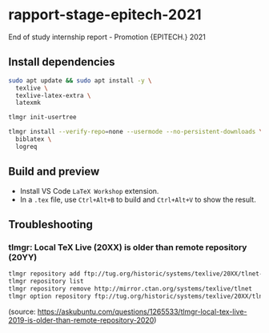 # rapport-stage-epitech-2021
End of study internship report - Promotion {EPITECH.} 2021

## Install dependencies

```bash
sudo apt update && sudo apt install -y \
  texlive \
  texlive-latex-extra \
  latexmk

tlmgr init-usertree

tlmgr install --verify-repo=none --usermode --no-persistent-downloads \
  biblatex \
  logreq
```

## Build and preview

- Install VS Code `LaTeX Workshop` extension.
- In a `.tex` file, use `Ctrl+Alt+B` to build and `Ctrl+Alt+V` to show the result.

## Troubleshooting

### tlmgr: Local TeX Live (20XX) is older than remote repository (20YY)

```bash
tlmgr repository add ftp://tug.org/historic/systems/texlive/20XX/tlnet-final
tlmgr repository list
tlmgr repository remove http://mirror.ctan.org/systems/texlive/tlnet
tlmgr option repository ftp://tug.org/historic/systems/texlive/20XX/tlnet-final
```

(source: https://askubuntu.com/questions/1265533/tlmgr-local-tex-live-2019-is-older-than-remote-repository-2020)
